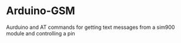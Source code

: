 # Arduino-GSM 
Aurduino and AT commands for getting text messages from a sim900 module and controlling a pin
